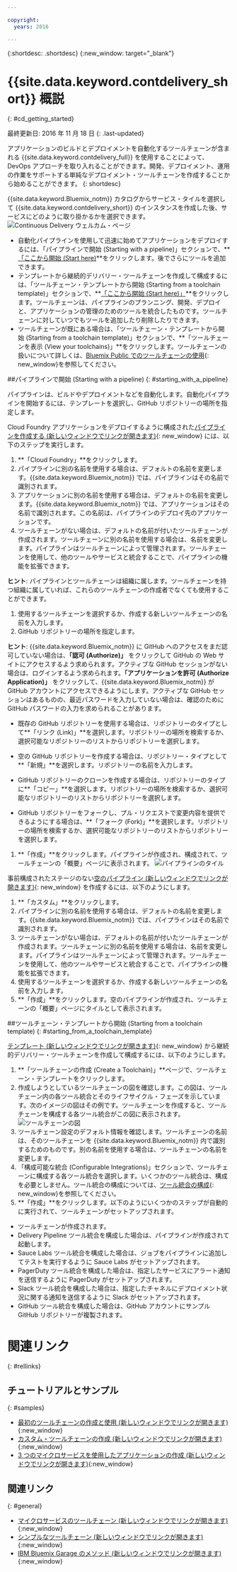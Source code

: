 ```yaml
---

copyright:
  years: 2016

---
```

 
{:shortdesc: .shortdesc}
{:new_window: target="_blank"}

# {{site.data.keyword.contdelivery_short}} 概説
{: #cd_getting_started}

最終更新日: 2016 年 11 月 18 日
{: .last-updated}  

アプリケーションのビルドとデプロイメントを自動化するツールチェーンが含まれる {{site.data.keyword.contdelivery_full}} を使用することによって、DevOps アプローチを取り入れることができます。開発、デプロイメント、運用の作業をサポートする単純なデプロイメント・ツールチェーンを作成することから始めることができます。
{: shortdesc}

{{site.data.keyword.Bluemix_notm}} カタログからサービス・タイルを選択して {{site.data.keyword.contdelivery_short}} のインスタンスを作成した後、サービスにどのように取り掛かるかを選択できます。
![Continuous Delivery ウェルカム・ページ](images/cd_landing_page.png)

 * 自動化パイプラインを使用して迅速に始めてアプリケーションをデプロイするには、「パイプラインで開始 (Starting with a pipeline)」セクションで、**[「ここから開始 (Start here)](#starting_with_a_pipeline)**をクリックします。後でさらにツールを追加できます。 
 * テンプレートから継続的デリバリー・ツールチェーンを作成して構成するには、「ツールチェーン・テンプレートから開始 (Starting from a toolchain template)」セクションで、**[「ここから開始 (Start here)」](#starting_from_a_toolchain_template)**をクリックします。ツールチェーンは、パイプラインのプランニング、開発、デプロイと、アプリケーションの管理のためのツールを統合したものです。ツールチェーンに対していつでもツールを追加したり削除したりできます。
 * ツールチェーンが既にある場合は、「ツールチェーン・テンプレートから開始 (Starting from a toolchain template)」セクションで、**「ツールチェーンを表示 (View your toolchains)」**をクリックします。ツールチェーンの扱いについて詳しくは、[Bluemix Public でのツールチェーンの使用](/docs/services/ContinuousDelivery/toolchains_using.html){: new_window}を参照してください。

##パイプラインで開始 (Starting with a pipeline)
{: #starting_with_a_pipeline}

パイプラインは、ビルドやデプロイメントなどを自動化します。自動化パイプラインを開始するには、テンプレートを選択し、GitHub リポジトリーの場所を指定します。

Cloud Foundry アプリケーションをデプロイするように構成された[パイプラインを作成する (新しいウィンドウでリンクが開きます)](https://console.ng.bluemix.net/devops/pipelines/dashboard/create){: new_window} には、以下のステップを実行します。

1. **「Cloud Foundry」**をクリックします。
1. パイプラインに別の名前を使用する場合は、デフォルトの名前を変更します。{{site.data.keyword.Bluemix_notm}} では、パイプラインはその名前で識別されます。 
1. アプリケーションに別の名前を使用する場合は、デフォルトの名前を変更します。{{site.data.keyword.Bluemix_notm}} では、アプリケーションはその名前で識別されます。この名前は、パイプラインのデプロイ先のアプリケーションです。 
1. ツールチェーンがない場合は、デフォルトの名前が付いたツールチェーンが作成されます。ツールチェーンに別の名前を使用する場合は、名前を変更します。パイプラインはツールチェーンによって管理されます。ツールチェーンを使用して、他のツールやサービスと統合することで、パイプラインの機能を拡張できます。 

 **ヒント**: パイプラインとツールチェーンは組織に属します。ツールチェーンを持つ組織に属していれば、これらのツールチェーンの作成者でなくても使用することができます。
 
1. 使用するツールチェーンを選択するか、作成する新しいツールチェーンの名前を入力します。
1. GitHub リポジトリーの場所を指定します。

 **ヒント**: {{site.data.keyword.Bluemix_notm}} に GitHub へのアクセスをまだ認可していない場合は、**「認可 (Authorize)」** をクリックして GitHub の Web サイトにアクセスするよう求められます。アクティブな GitHub セッションがない場合は、ログインするよう求められます。**「アプリケーションを許可 (Authorize Application)」** をクリックして、{{site.data.keyword.Bluemix_notm}} が GitHub アカウントにアクセスできるようにします。アクティブな GitHub セッションはあるものの、最近パスワードを入力していない場合は、確認のために GitHub パスワードの入力を求められることがあります。

   * 既存の GitHub リポジトリーを使用する場合は、リポジトリーのタイプとして**「リンク (Link)」**を選択します。リポジトリーの場所を検索するか、選択可能なリポジトリーのリストからリポジトリーを選択します。
   
   * 空の GitHub リポジトリーを作成する場合は、リポジトリー・タイプとして**「新規」**を選択します。リポジトリーの名前を入力します。
   
   * GitHub リポジトリーのクローンを作成する場合は、リポジトリーのタイプに**「コピー」**を選択します。リポジトリーの場所を検索するか、選択可能なリポジトリーのリストからリポジトリーを選択します。
   
   * GitHub リポジトリーをフォークし、プル・リクエストで変更内容を提供できるようにする場合は、**「フォーク (Fork)」**を選択します。リポジトリーの場所を検索するか、選択可能なリポジトリーのリストからリポジトリーを選択します。
 
1. **「作成」**をクリックします。パイプラインが作成され、構成されて、ツールチェーンの「概要」ページに表示されます。
![パイプラインのタイル](images/cd_pipeline.png)
 
事前構成されたステージのない[空のパイプライン (新しいウィンドウでリンクが開きます)](https://console.ng.bluemix.net/devops/pipelines/dashboard/create){: new_window} を作成するには、以下のようにします。

1. **「カスタム」**をクリックします。
1. パイプラインに別の名前を使用する場合は、デフォルトの名前を変更します。{{site.data.keyword.Bluemix_notm}} では、パイプラインはその名前で識別されます。 
1. ツールチェーンがない場合は、デフォルトの名前が付いたツールチェーンが作成されます。ツールチェーンに別の名前を使用する場合は、名前を変更します。パイプラインはツールチェーンによって管理されます。ツールチェーンを使用して、他のツールやサービスと統合することで、パイプラインの機能を拡張できます。
1. 使用するツールチェーンを選択するか、作成する新しいツールチェーンの名前を入力します。
1. **「作成」**をクリックします。空のパイプラインが作成され、ツールチェーンの「概要」ページにタイルとして表示されます。

##ツールチェーン・テンプレートから開始 (Starting from a toolchain template)
{: #starting_from_a_toolchain_template}

[テンプレート (新しいウィンドウでリンクが開きます)](https://console.ng.bluemix.net/devops/create){: new_window} から継続的デリバリー・ツールチェーンを作成して構成するには、以下のようにします。

1. **「ツールチェーンの作成 (Create a Toolchain)」**ページで、ツールチェーン・テンプレートをクリックします。  
1. 作成しようとしているツールチェーンの図を確認します。この図は、ツールチェーン内の各ツール統合とそのライフサイクル・フェーズを示しています。次のイメージの図はその例です。ツールチェーンを作成すると、ツールチェーンを構成する各ツール統合がこの図に表示されます。
![ツールチェーンの図](images/toolchain_diagram.png)
1. ツールチェーン設定のデフォルト情報を確認します。ツールチェーンの名前は、そのツールチェーンを {{site.data.keyword.Bluemix_notm}} 内で識別するためのものです。別の名前を使用する場合は、ツールチェーンの名前を変更します。
1. 「構成可能な統合 (Configurable Integrations)」セクションで、ツールチェーンに構成する各ツール統合を選択します。いくつかのツール統合は、構成を必要としません。ツール統合の構成については、[ツール統合の構成](/docs/services/ContinuousDelivery/toolchains_integrations.html){: new_window}を参照してください。
1. **「作成」**をクリックします。以下のようにいくつかのステップが自動的に実行されて、ツールチェーンがセットアップされます。

 * ツールチェーンが作成されます。
 * Delivery Pipeline ツール統合を構成した場合は、パイプラインが作成されて起動します。
 * Sauce Labs ツール統合を構成した場合は、ジョブをパイプラインに追加してテストを実行するように Sauce Labs がセットアップされます。
 * PagerDuty ツール統合を構成した場合は、指定したサービスにアラート通知を送信するように PagerDuty がセットアップされます。 
 * Slack ツール統合を構成した場合は、指定したチャネルにデプロイメント状況に関する通知を送信するように Slack がセットアップされます。 
 * GitHub ツール統合を構成した場合は、GitHub アカウントにサンプル GitHub リポジトリーが複製されます。 

# 関連リンク
{: #rellinks}

## チュートリアルとサンプル
{: #samples}

* [最初のツールチェーンの作成と使用 (新しいウィンドウでリンクが開きます)](https://www.ibm.com/devops/method/tutorials/tutorial_toolchain_flow){:new_window}
* [カスタム・ツールチェーンの作成 (新しいウィンドウでリンクが開きます)](https://www.ibm.com/devops/method/tutorials/tutorial_toolchain_custom){:new_window}
* [3 つのマイクロサービスを使用したアプリケーションの作成 (新しいウィンドウでリンクが開きます)](https://www.ibm.com/devops/method/tutorials/tutorial_toolchain_microservices){:new_window}

## 関連リンク
{: #general}

* [マイクロサービスのツールチェーン (新しいウィンドウでリンクが開きます)](https://www.ibm.com/devops/method/toolchains/microservices_toolchain){:new_window}
* [シンプルなツールチェーン (新しいウィンドウでリンクが開きます)](https://www.ibm.com/devops/method/toolchains/simple_toolchain){:new_window}
* [IBM Bluemix Garage のメソッド (新しいウィンドウでリンクが開きます)](https://www.ibm.com/devops/method){:new_window}
